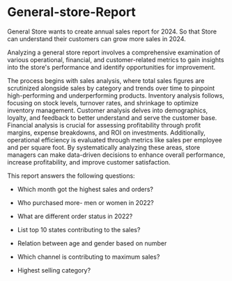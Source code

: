 # General-store-Report

General Store wants to create annual sales report for 2024. So that Store can understand their customers can grow more sales in 2024.

Analyzing a general store report involves a comprehensive examination of various operational, financial, and customer-related metrics to gain insights into the store's performance and identify opportunities for improvement. 

The process begins with sales analysis, where total sales figures are scrutinized alongside sales by category and trends over time to pinpoint high-performing and underperforming products. Inventory analysis follows, focusing on stock levels, turnover rates, and shrinkage to optimize inventory management. 
Customer analysis delves into demographics, loyalty, and feedback to better understand and serve the customer base.
Financial analysis is crucial for assessing profitability through profit margins, expense breakdowns, and ROI on investments. Additionally, operational efficiency is evaluated through metrics like sales per employee and per square foot. By systematically analyzing these areas, store managers can make data-driven decisions to enhance overall performance, increase profitability, and improve customer satisfaction.

This report answers the following questions:
* Which month got the highest sales and orders?

* Who purchased more- men or women in 2022?

* What are different order status in 2022?

* List top 10 states contributing to the sales?

* Relation between age and gender based on number

* Which channel is contributing to maximum sales?

* Highest selling category? 
